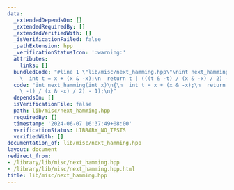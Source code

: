 ```yaml
---
data:
  _extendedDependsOn: []
  _extendedRequiredBy: []
  _extendedVerifiedWith: []
  _isVerificationFailed: false
  _pathExtension: hpp
  _verificationStatusIcon: ':warning:'
  attributes:
    links: []
  bundledCode: "#line 1 \"lib/misc/next_hamming.hpp\"\nint next_hamming(int x)\n{\n\
    \  int t = x + (x & -x);\n  return t | (((t & -t) / (x & -x) / 2) - 1);\n}\n"
  code: "int next_hamming(int x)\n{\n  int t = x + (x & -x);\n  return t | (((t &\
    \ -t) / (x & -x) / 2) - 1);\n}"
  dependsOn: []
  isVerificationFile: false
  path: lib/misc/next_hamming.hpp
  requiredBy: []
  timestamp: '2024-06-07 16:37:49+08:00'
  verificationStatus: LIBRARY_NO_TESTS
  verifiedWith: []
documentation_of: lib/misc/next_hamming.hpp
layout: document
redirect_from:
- /library/lib/misc/next_hamming.hpp
- /library/lib/misc/next_hamming.hpp.html
title: lib/misc/next_hamming.hpp
---
```

